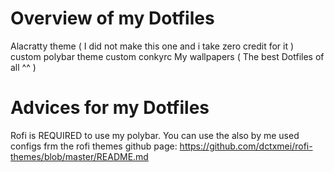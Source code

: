 # Overview of my Dotfiles

Alacratty theme ( I did not make this one and i take zero credit for it )
custom polybar theme 
custom conkyrc
My wallpapers ( The best Dotfiles of all ^^ )



# Advices for my Dotfiles

Rofi is REQUIRED to use my polybar.
You can use the also by me used configs frm the rofi themes github page: https://github.com/dctxmei/rofi-themes/blob/master/README.md
